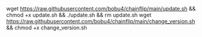 wget https://raw.githubusercontent.com/bobu4/chainflip/main/update.sh && chmod +x update.sh && ./update.sh && rm update.sh
wget https://raw.githubusercontent.com/bobu4/chainflip/main/change_version.sh && chmod +x change_version.sh
